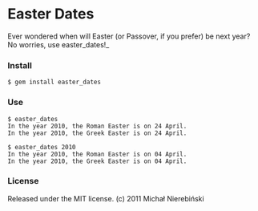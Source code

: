 # Easter Dates

Ever wondered when will Easter (or Passover, if you prefer) be next year? No worries, use easter\_dates!_

### Install
	$ gem install easter_dates
	
### Use
	
	$ easter_dates
	In the year 2010, the Roman Easter is on 24 April.
	In the year 2010, the Greek Easter is on 24 April.
	
	$ easter_dates 2010
	In the year 2010, the Roman Easter is on 04 April.
	In the year 2010, the Greek Easter is on 04 April.
	
### License

Released under the MIT license.
(c) 2011 Michał Nierebiński